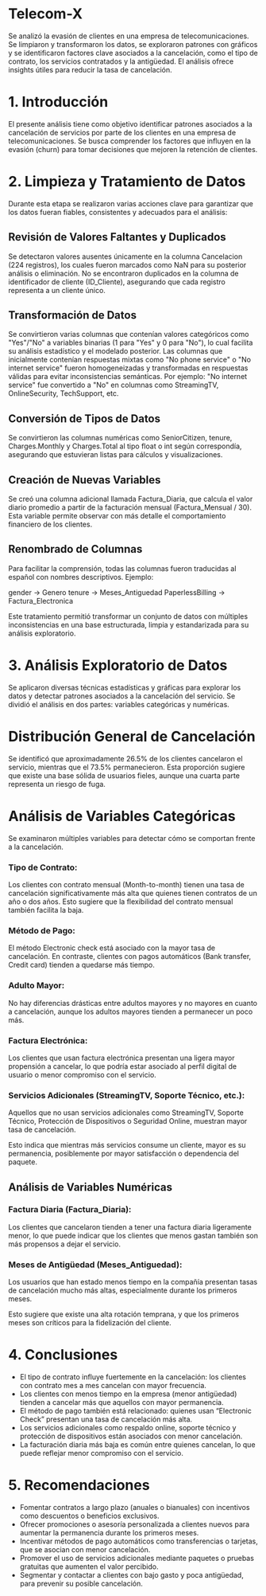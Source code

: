 # Telecom-X
Se analizó la evasión de clientes en una empresa de telecomunicaciones. Se limpiaron y transformaron los datos, se exploraron patrones con gráficos y se identificaron factores clave asociados a la cancelación, como el tipo de contrato, los servicios contratados y la antigüedad. El análisis ofrece insights útiles para reducir la tasa de cancelación.

# 1. Introducción

El presente análisis tiene como objetivo identificar patrones asociados a la cancelación de servicios por parte de los clientes en una empresa de telecomunicaciones. Se busca comprender los factores que influyen en la evasión (churn) para tomar decisiones que mejoren la retención de clientes.

# 2. Limpieza y Tratamiento de Datos

Durante esta etapa se realizaron varias acciones clave para garantizar que los datos fueran fiables, consistentes y adecuados para el análisis:

## Revisión de Valores Faltantes y Duplicados
Se detectaron valores ausentes únicamente en la columna Cancelacion (224 registros), los cuales fueron marcados como NaN para su posterior análisis o eliminación.
No se encontraron duplicados en la columna de identificador de cliente (ID_Cliente), asegurando que cada registro representa a un cliente único.

## Transformación de Datos
Se convirtieron varias columnas que contenían valores categóricos como "Yes"/"No" a variables binarias (1 para "Yes" y 0 para "No"), lo cual facilita su análisis estadístico y el modelado posterior.
Las columnas que inicialmente contenían respuestas mixtas como "No phone service" o "No internet service" fueron homogeneizadas y transformadas en respuestas válidas para evitar inconsistencias semánticas. Por ejemplo:
"No internet service" fue convertido a "No" en columnas como StreamingTV, OnlineSecurity, TechSupport, etc.

## Conversión de Tipos de Datos
Se convirtieron las columnas numéricas como SeniorCitizen, tenure, Charges.Monthly y Charges.Total al tipo float o int según correspondía, asegurando que estuvieran listas para cálculos y visualizaciones.

## Creación de Nuevas Variables
Se creó una columna adicional llamada Factura_Diaria, que calcula el valor diario promedio a partir de la facturación mensual (Factura_Mensual / 30). Esta variable permite observar con más detalle el comportamiento financiero de los clientes.

## Renombrado de Columnas
Para facilitar la comprensión, todas las columnas fueron traducidas al español con nombres descriptivos. Ejemplo:

gender → Genero
tenure → Meses_Antiguedad
PaperlessBilling → Factura_Electronica

Este tratamiento permitió transformar un conjunto de datos con múltiples inconsistencias en una base estructurada, limpia y estandarizada para su análisis exploratorio.

# 3. Análisis Exploratorio de Datos
Se aplicaron diversas técnicas estadísticas y gráficas para explorar los datos y detectar patrones asociados a la cancelación del servicio. Se dividió el análisis en dos partes: variables categóricas y numéricas.

# Distribución General de Cancelación
Se identificó que aproximadamente 26.5% de los clientes cancelaron el servicio, mientras que el 73.5% permanecieron. Esta proporción sugiere que existe una base sólida de usuarios fieles, aunque una cuarta parte representa un riesgo de fuga.

# Análisis de Variables Categóricas
Se examinaron múltiples variables para detectar cómo se comportan frente a la cancelación.

### Tipo de Contrato:

Los clientes con contrato mensual (Month-to-month) tienen una tasa de cancelación significativamente más alta que quienes tienen contratos de un año o dos años.
Esto sugiere que la flexibilidad del contrato mensual también facilita la baja.

### Método de Pago:
El método Electronic check está asociado con la mayor tasa de cancelación.
En contraste, clientes con pagos automáticos (Bank transfer, Credit card) tienden a quedarse más tiempo.

### Adulto Mayor:
No hay diferencias drásticas entre adultos mayores y no mayores en cuanto a cancelación, aunque los adultos mayores tienden a permanecer un poco más.

### Factura Electrónica:
Los clientes que usan factura electrónica presentan una ligera mayor propensión a cancelar, lo que podría estar asociado al perfil digital de usuario o menor compromiso con el servicio.

### Servicios Adicionales (StreamingTV, Soporte Técnico, etc.):
Aquellos que no usan servicios adicionales como StreamingTV, Soporte Técnico, Protección de Dispositivos o Seguridad Online, muestran mayor tasa de cancelación.

Esto indica que mientras más servicios consume un cliente, mayor es su permanencia, posiblemente por mayor satisfacción o dependencia del paquete.

## Análisis de Variables Numéricas
### Factura Diaria (Factura_Diaria):
Los clientes que cancelaron tienden a tener una factura diaria ligeramente menor, lo que puede indicar que los clientes que menos gastan también son más propensos a dejar el servicio.

### Meses de Antigüedad (Meses_Antiguedad):
Los usuarios que han estado menos tiempo en la compañía presentan tasas de cancelación mucho más altas, especialmente durante los primeros meses.

Esto sugiere que existe una alta rotación temprana, y que los primeros meses son críticos para la fidelización del cliente.

# 4. Conclusiones
- El tipo de contrato influye fuertemente en la cancelación: los clientes con contrato mes a mes cancelan con mayor frecuencia.
- Los clientes con menos tiempo en la empresa (menor antigüedad) tienden a cancelar más que aquellos con mayor permanencia.
- El método de pago también está relacionado: quienes usan “Electronic Check” presentan una tasa de cancelación más alta.
- Los servicios adicionales como respaldo online, soporte técnico y protección de dispositivos están asociados con menor cancelación.
- La facturación diaria más baja es común entre quienes cancelan, lo que puede reflejar menor compromiso con el servicio.

# 5. Recomendaciones
- Fomentar contratos a largo plazo (anuales o bianuales) con incentivos como descuentos o beneficios exclusivos.
- Ofrecer promociones o asesoría personalizada a clientes nuevos para aumentar la permanencia durante los primeros meses.
- Incentivar métodos de pago automáticos como transferencias o tarjetas, que se asocian con menor cancelación.
- Promover el uso de servicios adicionales mediante paquetes o pruebas gratuitas que aumenten el valor percibido.
- Segmentar y contactar a clientes con bajo gasto y poca antigüedad, para prevenir su posible cancelación.
